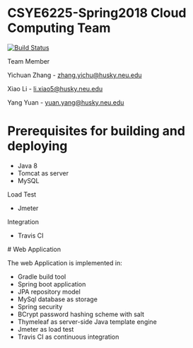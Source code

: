 # CSYE6225-Spring2018 Cloud Computing Team

[![Build Status](https://travis-ci.com/YichuanZhang/csye6225-spring2018.svg?token=tKA3sSWpCQ9Gbyx5A8dJ&branch=master)](https://travis-ci.com/YichuanZhang/csye6225-spring2018)
<p>Team Member<p>

Yichuan Zhang  -  zhang.yichu@husky.neu.edu

Xiao Li  -  li.xiao5@husky.neu.edu

Yang Yuan  -  yuan.yang@husky.neu.edu


# Prerequisites for building and deploying
<ul>
  <li>Java 8</li>
  <li>Tomcat as server</li>
  <li>MySQL</li>
</ul>
<p>Load Test</p>
<ul>
  <li>Jmeter</li>
</ul>
<p>Integration</p>
<ul>
  <li>Travis CI</li>
</ul>
# Web Application
<p>The web Application is implemented in:</p>
<ul>
  <li>Gradle build tool</li>
  <li>Spring boot application</li>
  <li>JPA repository model</li>
  <li>MySql database as storage</li>
  <li>Spring security</li>
  <li> BCrypt password hashing scheme with salt</li>
  <li>Thymeleaf as server-side Java template engine</li>
  <li>Jmeter as load test</li>
  <li>Travis CI as continuous integration</li>
